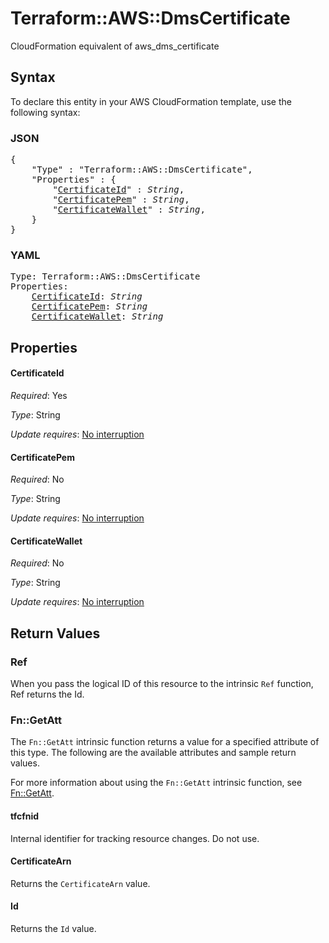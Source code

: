 # Terraform::AWS::DmsCertificate

CloudFormation equivalent of aws_dms_certificate

## Syntax

To declare this entity in your AWS CloudFormation template, use the following syntax:

### JSON

<pre>
{
    "Type" : "Terraform::AWS::DmsCertificate",
    "Properties" : {
        "<a href="#certificateid" title="CertificateId">CertificateId</a>" : <i>String</i>,
        "<a href="#certificatepem" title="CertificatePem">CertificatePem</a>" : <i>String</i>,
        "<a href="#certificatewallet" title="CertificateWallet">CertificateWallet</a>" : <i>String</i>,
    }
}
</pre>

### YAML

<pre>
Type: Terraform::AWS::DmsCertificate
Properties:
    <a href="#certificateid" title="CertificateId">CertificateId</a>: <i>String</i>
    <a href="#certificatepem" title="CertificatePem">CertificatePem</a>: <i>String</i>
    <a href="#certificatewallet" title="CertificateWallet">CertificateWallet</a>: <i>String</i>
</pre>

## Properties

#### CertificateId

_Required_: Yes

_Type_: String

_Update requires_: [No interruption](https://docs.aws.amazon.com/AWSCloudFormation/latest/UserGuide/using-cfn-updating-stacks-update-behaviors.html#update-no-interrupt)

#### CertificatePem

_Required_: No

_Type_: String

_Update requires_: [No interruption](https://docs.aws.amazon.com/AWSCloudFormation/latest/UserGuide/using-cfn-updating-stacks-update-behaviors.html#update-no-interrupt)

#### CertificateWallet

_Required_: No

_Type_: String

_Update requires_: [No interruption](https://docs.aws.amazon.com/AWSCloudFormation/latest/UserGuide/using-cfn-updating-stacks-update-behaviors.html#update-no-interrupt)

## Return Values

### Ref

When you pass the logical ID of this resource to the intrinsic `Ref` function, Ref returns the Id.

### Fn::GetAtt

The `Fn::GetAtt` intrinsic function returns a value for a specified attribute of this type. The following are the available attributes and sample return values.

For more information about using the `Fn::GetAtt` intrinsic function, see [Fn::GetAtt](https://docs.aws.amazon.com/AWSCloudFormation/latest/UserGuide/intrinsic-function-reference-getatt.html).

#### tfcfnid

Internal identifier for tracking resource changes. Do not use.

#### CertificateArn

Returns the <code>CertificateArn</code> value.

#### Id

Returns the <code>Id</code> value.

